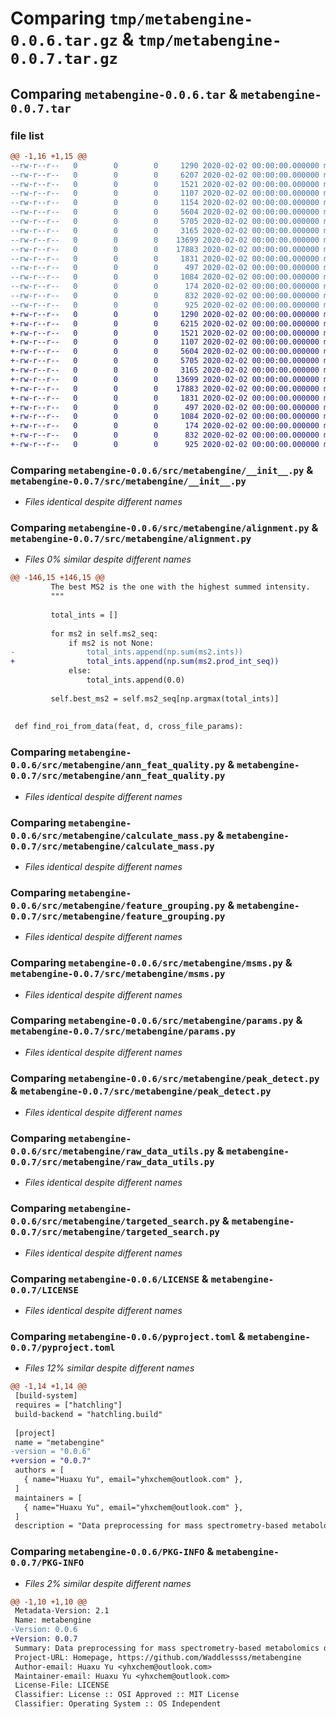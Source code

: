 # Comparing `tmp/metabengine-0.0.6.tar.gz` & `tmp/metabengine-0.0.7.tar.gz`

## Comparing `metabengine-0.0.6.tar` & `metabengine-0.0.7.tar`

### file list

```diff
@@ -1,16 +1,15 @@
--rw-r--r--   0        0        0     1290 2020-02-02 00:00:00.000000 metabengine-0.0.6/src/metabengine/__init__.py
--rw-r--r--   0        0        0     6207 2020-02-02 00:00:00.000000 metabengine-0.0.6/src/metabengine/alignment.py
--rw-r--r--   0        0        0     1521 2020-02-02 00:00:00.000000 metabengine-0.0.6/src/metabengine/ann_feat_quality.py
--rw-r--r--   0        0        0     1107 2020-02-02 00:00:00.000000 metabengine-0.0.6/src/metabengine/calculate_mass.py
--rw-r--r--   0        0        0     1154 2020-02-02 00:00:00.000000 metabengine-0.0.6/src/metabengine/feat_extract.py
--rw-r--r--   0        0        0     5604 2020-02-02 00:00:00.000000 metabengine-0.0.6/src/metabengine/feature_grouping.py
--rw-r--r--   0        0        0     5705 2020-02-02 00:00:00.000000 metabengine-0.0.6/src/metabengine/msms.py
--rw-r--r--   0        0        0     3165 2020-02-02 00:00:00.000000 metabengine-0.0.6/src/metabengine/params.py
--rw-r--r--   0        0        0    13699 2020-02-02 00:00:00.000000 metabengine-0.0.6/src/metabengine/peak_detect.py
--rw-r--r--   0        0        0    17883 2020-02-02 00:00:00.000000 metabengine-0.0.6/src/metabengine/raw_data_utils.py
--rw-r--r--   0        0        0     1831 2020-02-02 00:00:00.000000 metabengine-0.0.6/src/metabengine/targeted_search.py
--rw-r--r--   0        0        0      497 2020-02-02 00:00:00.000000 metabengine-0.0.6/src/metabengine/visual.py
--rw-r--r--   0        0        0     1084 2020-02-02 00:00:00.000000 metabengine-0.0.6/LICENSE
--rw-r--r--   0        0        0      174 2020-02-02 00:00:00.000000 metabengine-0.0.6/README.md
--rw-r--r--   0        0        0      832 2020-02-02 00:00:00.000000 metabengine-0.0.6/pyproject.toml
--rw-r--r--   0        0        0      925 2020-02-02 00:00:00.000000 metabengine-0.0.6/PKG-INFO
+-rw-r--r--   0        0        0     1290 2020-02-02 00:00:00.000000 metabengine-0.0.7/src/metabengine/__init__.py
+-rw-r--r--   0        0        0     6215 2020-02-02 00:00:00.000000 metabengine-0.0.7/src/metabengine/alignment.py
+-rw-r--r--   0        0        0     1521 2020-02-02 00:00:00.000000 metabengine-0.0.7/src/metabengine/ann_feat_quality.py
+-rw-r--r--   0        0        0     1107 2020-02-02 00:00:00.000000 metabengine-0.0.7/src/metabengine/calculate_mass.py
+-rw-r--r--   0        0        0     5604 2020-02-02 00:00:00.000000 metabengine-0.0.7/src/metabengine/feature_grouping.py
+-rw-r--r--   0        0        0     5705 2020-02-02 00:00:00.000000 metabengine-0.0.7/src/metabengine/msms.py
+-rw-r--r--   0        0        0     3165 2020-02-02 00:00:00.000000 metabengine-0.0.7/src/metabengine/params.py
+-rw-r--r--   0        0        0    13699 2020-02-02 00:00:00.000000 metabengine-0.0.7/src/metabengine/peak_detect.py
+-rw-r--r--   0        0        0    17883 2020-02-02 00:00:00.000000 metabengine-0.0.7/src/metabengine/raw_data_utils.py
+-rw-r--r--   0        0        0     1831 2020-02-02 00:00:00.000000 metabengine-0.0.7/src/metabengine/targeted_search.py
+-rw-r--r--   0        0        0      497 2020-02-02 00:00:00.000000 metabengine-0.0.7/src/metabengine/visual.py
+-rw-r--r--   0        0        0     1084 2020-02-02 00:00:00.000000 metabengine-0.0.7/LICENSE
+-rw-r--r--   0        0        0      174 2020-02-02 00:00:00.000000 metabengine-0.0.7/README.md
+-rw-r--r--   0        0        0      832 2020-02-02 00:00:00.000000 metabengine-0.0.7/pyproject.toml
+-rw-r--r--   0        0        0      925 2020-02-02 00:00:00.000000 metabengine-0.0.7/PKG-INFO
```

### Comparing `metabengine-0.0.6/src/metabengine/__init__.py` & `metabengine-0.0.7/src/metabengine/__init__.py`

 * *Files identical despite different names*

### Comparing `metabengine-0.0.6/src/metabengine/alignment.py` & `metabengine-0.0.7/src/metabengine/alignment.py`

 * *Files 0% similar despite different names*

```diff
@@ -146,15 +146,15 @@
         The best MS2 is the one with the highest summed intensity.
         """
 
         total_ints = []
 
         for ms2 in self.ms2_seq:
             if ms2 is not None:
-                total_ints.append(np.sum(ms2.ints))
+                total_ints.append(np.sum(ms2.prod_int_seq))
             else:
                 total_ints.append(0.0)
 
         self.best_ms2 = self.ms2_seq[np.argmax(total_ints)]
 
 
 def find_roi_from_data(feat, d, cross_file_params):
```

### Comparing `metabengine-0.0.6/src/metabengine/ann_feat_quality.py` & `metabengine-0.0.7/src/metabengine/ann_feat_quality.py`

 * *Files identical despite different names*

### Comparing `metabengine-0.0.6/src/metabengine/calculate_mass.py` & `metabengine-0.0.7/src/metabengine/calculate_mass.py`

 * *Files identical despite different names*

### Comparing `metabengine-0.0.6/src/metabengine/feature_grouping.py` & `metabengine-0.0.7/src/metabengine/feature_grouping.py`

 * *Files identical despite different names*

### Comparing `metabengine-0.0.6/src/metabengine/msms.py` & `metabengine-0.0.7/src/metabengine/msms.py`

 * *Files identical despite different names*

### Comparing `metabengine-0.0.6/src/metabengine/params.py` & `metabengine-0.0.7/src/metabengine/params.py`

 * *Files identical despite different names*

### Comparing `metabengine-0.0.6/src/metabengine/peak_detect.py` & `metabengine-0.0.7/src/metabengine/peak_detect.py`

 * *Files identical despite different names*

### Comparing `metabengine-0.0.6/src/metabengine/raw_data_utils.py` & `metabengine-0.0.7/src/metabengine/raw_data_utils.py`

 * *Files identical despite different names*

### Comparing `metabengine-0.0.6/src/metabengine/targeted_search.py` & `metabengine-0.0.7/src/metabengine/targeted_search.py`

 * *Files identical despite different names*

### Comparing `metabengine-0.0.6/LICENSE` & `metabengine-0.0.7/LICENSE`

 * *Files identical despite different names*

### Comparing `metabengine-0.0.6/pyproject.toml` & `metabengine-0.0.7/pyproject.toml`

 * *Files 12% similar despite different names*

```diff
@@ -1,14 +1,14 @@
 [build-system]
 requires = ["hatchling"]
 build-backend = "hatchling.build"
 
 [project]
 name = "metabengine"
-version = "0.0.6"
+version = "0.0.7"
 authors = [
   { name="Huaxu Yu", email="yhxchem@outlook.com" },
 ]
 maintainers = [
   { name="Huaxu Yu", email="yhxchem@outlook.com" },
 ]
 description = "Data preprocessing for mass spectrometry-based metabolomics data"
```

### Comparing `metabengine-0.0.6/PKG-INFO` & `metabengine-0.0.7/PKG-INFO`

 * *Files 2% similar despite different names*

```diff
@@ -1,10 +1,10 @@
 Metadata-Version: 2.1
 Name: metabengine
-Version: 0.0.6
+Version: 0.0.7
 Summary: Data preprocessing for mass spectrometry-based metabolomics data
 Project-URL: Homepage, https://github.com/Waddlessss/metabengine
 Author-email: Huaxu Yu <yhxchem@outlook.com>
 Maintainer-email: Huaxu Yu <yhxchem@outlook.com>
 License-File: LICENSE
 Classifier: License :: OSI Approved :: MIT License
 Classifier: Operating System :: OS Independent
```

